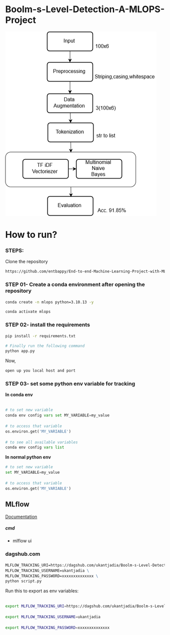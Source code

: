 # Boolm-s-Level-Detection-A-MLOPS-Project


![flowchart](./templates/flowchart.png)

# How to run?
### STEPS:

Clone the repository

```bash
https://github.com/entbappy/End-to-end-Machine-Learning-Project-with-MLflow
```
### STEP 01- Create a conda environment after opening the repository

```bash
conda create -n mlops python=3.10.13 -y
```

```bash
conda activate mlops
```


### STEP 02- install the requirements
```bash
pip install -r requirements.txt
```


```bash
# Finally run the following command
python app.py
```

Now,
```bash
open up you local host and port
```
### STEP 03- set some python env variable for tracking  

**In conda env**

```python 

# to set new variable 
conda env config vars set MY_VARIABLE=my_value 

# to access that variable 
os.environ.get('MY_VARIABLE')

# to see all available variables 
conda env config vars list

```
**In normal python env**

```python 
# to set new variable
set MY_VARIABLE=my_value

# to access that variable 
os.environ.get('MY_VARIABLE')

```



## MLflow

[Documentation](https://mlflow.org/docs/latest/index.html)


##### cmd
- mlflow ui

### dagshub.com
<!-- [dagshub](https://dagshub.com/) -->

```cmd
MLFLOW_TRACKING_URI=https://dagshub.com/ukantjadia/Boolm-s-Level-Detection-A-MLOPS-Project.mlflow \
MLFLOW_TRACKING_USERNAME=ukantjadia \
MLFLOW_TRACKING_PASSWORD=xxxxxxxxxxxxxx \
python script.py
```

Run this to export as env variables:


```bash

export MLFLOW_TRACKING_URI=https://dagshub.com/ukantjadia/Boolm-s-Level-Detection-A-MLOPS-Project.mlflow

export MLFLOW_TRACKING_USERNAME=ukantjadia 

export MLFLOW_TRACKING_PASSWORD=xxxxxxxxxxxxxx

```
